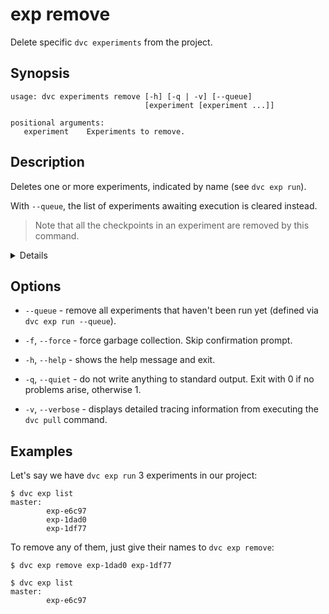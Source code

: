 # exp remove

Delete specific `dvc experiments` from the <abbr>project</abbr>.

## Synopsis

```usage
usage: dvc experiments remove [-h] [-q | -v] [--queue]
                              [experiment [experiment ...]]

positional arguments:
   experiment    Experiments to remove.
```

## Description

Deletes one or more experiments, indicated by name (see `dvc exp run`).

With `--queue`, the list of experiments awaiting execution is cleared instead.

> Note that all the checkpoints in an experiment are removed by this command.

<details>

### What happens to removed experiments?

Internally, `dvc exp` uses actual Git commits under custom Git references (found
in `.git/refs/exps`). `dvc remove` deletes these references.

</details>

## Options

- `--queue` - remove all experiments that haven't been run yet (defined via
  `dvc exp run --queue`).

- `-f`, `--force` - force garbage collection. Skip confirmation prompt.

- `-h`, `--help` - shows the help message and exit.

- `-q`, `--quiet` - do not write anything to standard output. Exit with 0 if no
  problems arise, otherwise 1.

- `-v`, `--verbose` - displays detailed tracing information from executing the
  `dvc pull` command.

## Examples

Let's say we have `dvc exp run` 3 experiments in our project:

```dvc
$ dvc exp list
master:
        exp-e6c97
        exp-1dad0
        exp-1df77
```

To remove any of them, just give their names to `dvc exp remove`:

```dvc
$ dvc exp remove exp-1dad0 exp-1df77

$ dvc exp list
master:
        exp-e6c97
```
